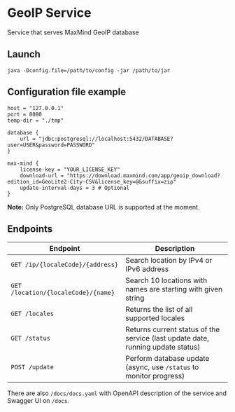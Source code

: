 # GeoIP Service

Service that serves MaxMind GeoIP database

## Launch

    java -Dconfig.file=/path/to/config -jar /path/to/jar 

## Configuration file example

    host = "127.0.0.1"
    port = 8080
    temp-dir = "./tmp"
    
    database {
        url = "jdbc:postgresql://localhost:5432/DATABASE?user=USER&password=PASSWORD"
    }
    
    max-mind {
        license-key = "YOUR_LICENSE_KEY"
        download-url = "https://download.maxmind.com/app/geoip_download?edition_id=GeoLite2-City-CSV&license_key=@&suffix=zip"
        update-interval-days = 3 # Optional
    }

**Note:** Only PostgreSQL database URL is supported at the moment.

## Endpoints

| Endpoint | Description |
|----------|-------------|
|`GET /ip/{localeCode}/{address}`|Search location by IPv4 or IPv6 address|
|`GET /location/{localeCode}/{name}`|Search 10 locations with names are starting with given string|
|`GET /locales`|Returns the list of all supported locales|
|`GET /status`|Returns current status of the service (last update date, running update status)|
|`POST /update`|Perform database update (async, use `/status` to monitor progress)|

There are also `/docs/docs.yaml` with OpenAPI description of the service and Swagger UI on `/docs`.
